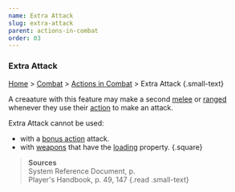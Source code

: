 ```yaml
---
name: Extra Attack
slug: extra-attack
parent: actions-in-combat
order: 03
---
```

### Extra Attack
[Home](dm-operations-center) > [Combat](combat) > [Actions in Combat](actions-in-combat) > Extra Attack {.small-text}

A creaature with this feature may make a second [melee](melee-attack) or [ranged](ranged-attack) whenever they use their [action](actions-in-combat) to make an attack.

Extra Attack cannot be used:
- with a [bonus action](bonus-action) attack.
- with [weapons](weapons) that have the [loading](weapon-properties) property.
{.square}

> **Sources** <br/>
> System Reference Document, p. <br/>
> Player's Handbook, p. 49, 147
{.read .small-text}